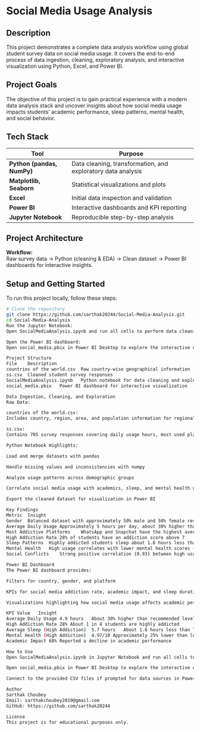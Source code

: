 # Social Media Usage Analysis

## Description

This project demonstrates a complete data analysis workflow using global student survey data on social media usage. It covers the end-to-end process of data ingestion, cleaning, exploratory analysis, and interactive visualization using Python, Excel, and Power BI.

## Project Goals

The objective of this project is to gain practical experience with a modern data analysis stack and uncover insights about how social media usage impacts students' academic performance, sleep patterns, mental health, and social behavior.

## Tech Stack

| Tool | Purpose |
|------|---------|
| **Python (pandas, NumPy)** | Data cleaning, transformation, and exploratory data analysis |
| **Matplotlib, Seaborn** | Statistical visualizations and plots |
| **Excel** | Initial data inspection and validation |
| **Power BI** | Interactive dashboards and KPI reporting |
| **Jupyter Notebook** | Reproducible step-by-step analysis |

## Project Architecture

**Workflow:**  
Raw survey data → Python (cleaning & EDA) → Clean dataset → Power BI dashboards for interactive insights.

## Setup and Getting Started

To run this project locally, follow these steps:

```bash
# Clone the repository
git clone https://github.com/sarthak20244/Social-Media-Analysis.git
cd Social-Media-Analysis
Run the Jupyter Notebook:
Open SocialMediaAnalysis.ipynb and run all cells to perform data cleaning and exploratory data analysis.

Open the Power BI dashboard:
Open social_media.pbix in Power BI Desktop to explore the interactive dashboard and KPIs.

Project Structure
File	Description
countries of the world.csv	Raw country-wise geographical information
ss.csv	Cleaned student survey responses
SocialMediaAnalysis.ipynb	Python notebook for data cleaning and exploratory analysis
social_media.pbix	Power BI dashboard for interactive visualization

Data Ingestion, Cleaning, and Exploration
Raw Data:

countries of the world.csv:
Includes country, region, area, and population information for regional enrichment.

ss.csv:
Contains 705 survey responses covering daily usage hours, most used platforms, perceived academic impact, mental health score, sleep hours, and conflicts due to social media.

Python Notebook Highlights:

Load and merge datasets with pandas

Handle missing values and inconsistencies with numpy

Analyze usage patterns across demographic groups

Correlate social media usage with academics, sleep, and mental health using seaborn and matplotlib

Export the cleaned dataset for visualization in Power BI

Key Findings
Metric	Insight
Gender	Balanced dataset with approximately 50% male and 50% female respondents
Average Daily Usage	Approximately 5 hours per day, about 30% higher than healthy recommendations
Most Addictive Platforms	WhatsApp and Snapchat have the highest average addiction scores (~7.4/10)
High Addiction Rate	28% of students have an addiction score above 7
Sleep Patterns	Highly addicted students sleep about 1.6 hours less than others
Mental Health	High usage correlates with lower mental health scores (4.97 vs. 6.71)
Social Conflicts	Strong positive correlation (0.93) between high usage and conflicts

Power BI Dashboard
The Power BI dashboard provides:

Filters for country, gender, and platform

KPIs for social media addiction rate, academic impact, and sleep duration

Visualizations highlighting how social media usage affects academic performance, sleep, mental health, and conflicts

KPI	Value	Insight
Average Daily Usage	4.9 hours	About 30% higher than recommended levels
High Addiction Rate	28%	About 1 in 4 students are highly addicted
Average Sleep (High Addiction)	5.7 hours	About 1.6 hours less than low-addiction students
Mental Health (High Addiction)	4.97/10	Approximately 25% lower than low-addiction students
Academic Impact	68%	Reported a decline in academic performance

How to Use
Open SocialMediaAnalysis.ipynb in Jupyter Notebook and run all cells to replicate the full analysis.

Open social_media.pbix in Power BI Desktop to explore the interactive dashboard.

Connect to the provided CSV files if prompted for data sources in Power BI.

Author
Sarthak Choubey
Email: sarthakchoubey2019@gmail.com
GitHub: https://github.com/sarthak20244

License
This project is for educational purposes only.
